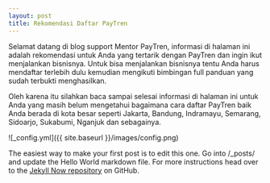 ```yaml
---
layout: post
title: Rekomendasi Daftar PayTren
---
```


Selamat datang di blog support Mentor PayTren, informasi di halaman ini adalah rekomendasi untuk Anda yang tertarik dengan PayTren dan ingin ikut menjalankan bisnisnya. Untuk bisa menjalankan bisnisnya tentu Anda harus mendaftar terlebih dulu kemudian mengikuti bimbingan full panduan yang sudah terbukti menghasilkan.

Oleh karena itu silahkan baca sampai selesai informasi di halaman ini untuk Anda yang masih belum mengetahui bagaimana cara daftar PayTren baik Anda berada di kota besar seperti Jakarta, Bandung, Indramayu, Semarang, Sidoarjo, Sukabumi, Nganjuk dan sebagainya.

![_config.yml]({{ site.baseurl }}/images/config.png)



The easiest way to make your first post is to edit this one. Go into /_posts/ and update the Hello World markdown file. For more instructions head over to the [Jekyll Now repository](https://github.com/barryclark/jekyll-now) on GitHub.
